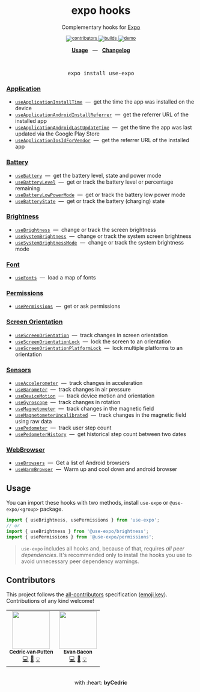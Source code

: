 <div align="center">
    <h1>expo hooks</h1>
    <p>Complementary hooks for <a href="https://github.com/expo/expo">Expo</a></p>
    <sup>
        <a href="https://github.com/bycedric/use-expo#contributors">
            <!-- ALL-CONTRIBUTORS-BADGE:START - Do not remove or modify this section -->
<img src="https://img.shields.io/badge/all_contributors-2-orange.svg?style=flat-square" alt="contributors" />
<!-- ALL-CONTRIBUTORS-BADGE:END -->
        </a>
        <a href="https://github.com/bycedric/use-expo/actions">
            <img src="https://img.shields.io/github/workflow/status/byCedric/use-expo/Packages/master.svg?style=flat-square" alt="builds" />
        </a>
        <a href="https://exp.host/@bycedric/use-expo">
            <img src="https://img.shields.io/badge/demo-expo.io-lightgrey.svg?style=flat-square" alt="demo" />
        </a>
    </sup>
    <br />
    <p align="center">
        <a href="https://github.com/byCedric/use-expo#usage"><b>Usage</b></a>
        &nbsp;&nbsp;&mdash;&nbsp;&nbsp;
        <a href="https://github.com/byCedric/use-expo/blob/master/CHANGELOG.md"><b>Changelog</b></a>
    </p>
    <br />
    <pre>expo install use-expo</pre>
</div>

### [Application](./packages/application)

- [`useApplicationInstallTime`](./packages/application/docs/use-application-install-time.md) &nbsp;&mdash;&nbsp; get the time the app was installed on the device
- [`useApplicationAndroidInstallReferrer`](./packages/application/docs/use-application-android-install-referrer.md) &nbsp;&mdash;&nbsp; get the referrer URL of the installed app
- [`useApplicationAndroidLastUpdateTime`](./packages/application/docs/use-application-android-last-update-time.md) &nbsp;&mdash;&nbsp; get the time the app was last updated via the Google Play Store
- [`useApplicationIosIdForVendor`](./packages/application/docs/use-application-ios-id-for-vendor.md) &nbsp;&mdash;&nbsp; get the referrer URL of the installed app

### [Battery](./packages/battery)

- [`useBattery`](./packages/battery/docs/use-battery.md) &nbsp;&mdash;&nbsp; get the battery level, state and power mode
- [`useBatteryLevel`](./packages/battery/docs/use-battery-level.md) &nbsp;&mdash;&nbsp; get or track the battery level or percentage remaining
- [`useBatteryLowPowerMode`](./packages/battery/docs/use-battery-low-power-mode.md) &nbsp;&mdash;&nbsp; get or track the battery low power mode
- [`useBatteryState`](./packages/battery/docs/use-battery-state.md) &nbsp;&mdash;&nbsp; get or track the battery (charging) state

### [Brightness](./packages/brightness)

- [`useBrightness`](./packages/brightness/docs/use-brightness.md) &nbsp;&mdash;&nbsp; change or track the screen brightness
- [`useSystemBrightness`](./packages/brightness/docs/use-system-brightness.md) &nbsp;&mdash;&nbsp; change or track the system screen brightness
- [`useSystemBrightnessMode`](./packages/brightness/docs/use-system-brightness-mode.md) &nbsp;&mdash;&nbsp; change or track the system brightness mode

### [Font](./packages/font)

- [`useFonts`](./packages/font/docs/use-fonts.md) &nbsp;&mdash;&nbsp; load a map of fonts

### [Permissions](./packages/permissions)

- [`usePermissions`](./packages/permissions/docs/use-permissions.md) &nbsp;&mdash;&nbsp; get or ask permissions

### [Screen Orientation](./packages/screen-orientation)

- [`useScreenOrientation`](./packages/screen-orientation/docs/use-screen-orientation.md) &nbsp;&mdash;&nbsp; track changes in screen orientation
- [`useScreenOrientationLock`](./packages/screen-orientation/docs/use-screen-orientation-lock.md) &nbsp;&mdash;&nbsp; lock the screen to an orientation
- [`useScreenOrientationPlatformLock`](./packages/screen-orientation/docs/use-screen-orientation-platform-lock.md) &nbsp;&mdash;&nbsp; lock multiple platforms to an orientation

### [Sensors](./packages/sensors)

- [`useAccelerometer`](./packages/sensors/docs/use-accelerometer.md) &nbsp;&mdash;&nbsp; track changes in acceleration
- [`useBarometer`](./packages/sensors/docs/use-barometer.md) &nbsp;&mdash;&nbsp; track changes in air pressure
- [`useDeviceMotion`](./packages/sensors/docs/use-device-motion.md) &nbsp;&mdash;&nbsp; track device motion and orientation
- [`useGyroscope`](./packages/sensors/docs/use-gyroscope.md) &nbsp;&mdash;&nbsp; track changes in rotation
- [`useMagnetometer`](./packages/sensors/docs/use-magnetometer.md) &nbsp;&mdash;&nbsp; track changes in the magnetic field
- [`useMagnetometerUncalibrated`](./packages/sensors/docs/use-magnetometer.md) &nbsp;&mdash;&nbsp; track changes in the magnetic field using raw data
- [`usePedometer`](./packages/sensors/docs/use-pedometer.md) &nbsp;&mdash;&nbsp; track user step count
- [`usePedometerHistory`](./packages/sensors/docs/use-pedometer-history.md) &nbsp;&mdash;&nbsp; get historical step count between two dates

### [WebBrowser](./packages/web-browser)

- [`useBrowsers`](./packages/web-browser/docs/use-browsers.md) &nbsp;&mdash;&nbsp; Get a list of Android browsers
- [`useWarmBrowser`](./packages/web-browser/docs/use-warm-browser.md) &nbsp;&mdash;&nbsp; Warm up and cool down and android browser


## Usage

You can import these hooks with two methods, install `use-expo` or `@use-expo/<group>` package.

```js
import { useBrightness, usePermissions } from 'use-expo';
// or
import { useBrightness } from '@use-expo/brightness';
import { usePermissions } from '@use-expo/permissions';
```

> `use-expo` includes all hooks and, because of that, requires _all peer dependencies_.
> It's recommended only to install the hooks you use to avoid unnecessary peer dependency warnings.


## Contributors

This project follows the [all-contributors](https://github.com/all-contributors/all-contributors) specification ([emoji key](https://allcontributors.org/docs/en/emoji-key)). Contributions of any kind welcome!

<!-- ALL-CONTRIBUTORS-LIST:START - Do not remove or modify this section -->
<!-- prettier-ignore-start -->
<!-- markdownlint-disable -->
<table>
  <tr>
    <td align="center"><a href="https://bycedric.com"><img src="https://avatars2.githubusercontent.com/u/1203991?v=4" width="100px;" alt=""/><br /><sub><b>Cedric van Putten</b></sub></a><br /><a href="https://github.com/byCedric/use-expo/commits?author=byCedric" title="Code">💻</a> <a href="https://github.com/byCedric/use-expo/commits?author=byCedric" title="Documentation">📖</a> <a href="#example-byCedric" title="Examples">💡</a></td>
    <td align="center"><a href="https://twitter.com/baconbrix"><img src="https://avatars1.githubusercontent.com/u/9664363?v=4" width="100px;" alt=""/><br /><sub><b>Evan Bacon</b></sub></a><br /><a href="https://github.com/byCedric/use-expo/commits?author=EvanBacon" title="Code">💻</a> <a href="https://github.com/byCedric/use-expo/commits?author=EvanBacon" title="Documentation">📖</a> <a href="#example-EvanBacon" title="Examples">💡</a></td>
  </tr>
</table>

<!-- markdownlint-enable -->
<!-- prettier-ignore-end -->
<!-- ALL-CONTRIBUTORS-LIST:END -->


<div align="center">
    <br />
    with :heart: <strong>byCedric</strong>
    <br />
</div>
